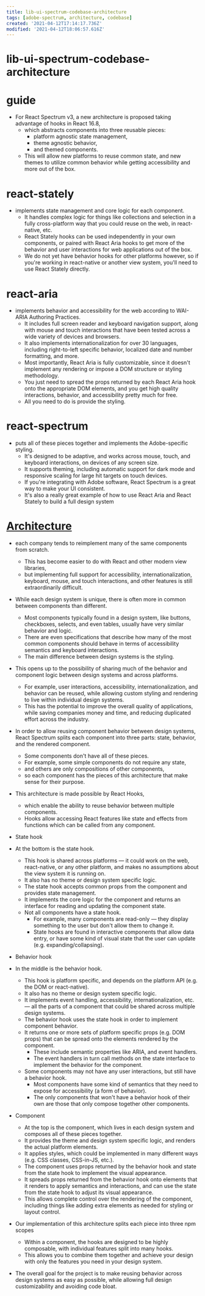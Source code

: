 ```yaml
---
title: lib-ui-spectrum-codebase-architecture
tags: [adobe-spectrum, architecture, codebase]
created: '2021-04-12T17:14:17.736Z'
modified: '2021-04-12T18:06:57.616Z'
---
```


# lib-ui-spectrum-codebase-architecture

# guide

- For React Spectrum v3, a new architecture is proposed taking advantage of hooks in React 16.8, 
  - which abstracts components into three reusable pieces: 
    - platform agnostic state management, 
    - theme agnostic behavior, 
    - and themed components. 
  - This will allow new platforms to reuse common state, and new themes to utilize common behavior while getting accessibility and more out of the box.

# react-stately

- implements state management and core logic for each component. 
  - It handles complex logic for things like collections and selection in a fully cross-platform way that you could reuse on the web, in react-native, etc.
  - React Stately hooks can be used independently in your own components, or paired with React Aria hooks to get more of the behavior and user interactions for web applications out of the box. 
  - We do not yet have behavior hooks for other platforms however, so if you're working in react-native or another view system, you'll need to use React Stately directly.

# react-aria

- implements behavior and accessibility for the web according to WAI-ARIA Authoring Practices. 
  - It includes full screen reader and keyboard navigation support, along with mouse and touch interactions that have been tested across a wide variety of devices and browsers. 
  - It also implements internationalization for over 30 languages, including right-to-left specific behavior, localized date and number formatting, and more.
  - Most importantly, React Aria is fully customizable, since it doesn't implement any rendering or impose a DOM structure or styling methodology. 
  - You just need to spread the props returned by each React Aria hook onto the appropriate DOM elements, and you get high quality interactions, behavior, and accessibility pretty much for free. 
  - All you need to do is provide the styling.

# react-spectrum

- puts all of these pieces together and implements the Adobe-specific styling. 
  - It's designed to be adaptive, and works across mouse, touch, and keyboard interactions, on devices of any screen size. 
  - It supports theming, including automatic support for dark mode and responsive scaling for large hit targets on touch devices.
  - If you're integrating with Adobe software, React Spectrum is a great way to make your UI consistent. 
  - It's also a really great example of how to use React Aria and React Stately to build a full design system

# [Architecture](https://react-spectrum.adobe.com/architecture.html)

- each company tends to reimplement many of the same components from scratch. 
  - This has become easier to do with React and other modern view libraries, 
  - but implementing full support for accessibility, internationalization, keyboard, mouse, and touch interactions, and other features is still extraordinarily difficult.
- While each design system is unique, there is often more in common between components than different.
  - Most components typically found in a design system, like buttons, checkboxes, selects, and even tables, usually have very similar behavior and logic. 
  - There are even specifications that describe how many of the most common components should behave in terms of accessibility semantics and keyboard interactions. 
  - The main difference between design systems is the styling.
- This opens up to the possibility of sharing much of the behavior and component logic between design systems and across platforms. 
  - For example, user interactions, accessibility, internationalization, and behavior can be reused, while allowing custom styling and rendering to live within individual design systems. 
  - This has the potential to improve the overall quality of applications, while saving companies money and time, and reducing duplicated effort across the industry.

- In order to allow reusing component behavior between design systems, React Spectrum splits each component into three parts: state, behavior, and the rendered component.
  - Some components don't have all of these pieces. 
  - For example, some simple components do not require any state, 
  - and others are only compositions of other components, 
  - so each component has the pieces of this architecture that make sense for their purpose.
- This architecture is made possible by React Hooks, 
  - which enable the ability to reuse behavior between multiple components. 
  - Hooks allow accessing React features like state and effects from functions which can be called from any component.

- State hook
- At the bottom is the state hook. 
  - This hook is shared across platforms — it could work on the web, react-native, or any other platform, and makes no assumptions about the view system it is running on. 
  - It also has no theme or design system specific logic.
  - The state hook accepts common props from the component and provides state management. 
  - It implements the core logic for the component and returns an interface for reading and updating the component state.
  - Not all components have a state hook. 
    - For example, many components are read-only — they display something to the user but don't allow them to change it. 
    - State hooks are found in interactive components that allow data entry, or have some kind of visual state that the user can update (e.g. expanding/collapsing).

- Behavior hook
- In the middle is the behavior hook. 
  - This hook is platform specific, and depends on the platform API (e.g. the DOM or react-native). 
  - It also has no theme or design system specific logic. 
  - It implements event handling, accessibility, internationalization, etc. — all the parts of a component that could be shared across multiple design systems.
  - The behavior hook uses the state hook in order to implement component behavior. 
  - It returns one or more sets of platform specific props (e.g. DOM props) that can be spread onto the elements rendered by the component. 
    - These include semantic properties like ARIA, and event handlers. 
    - The event handlers in turn call methods on the state interface to implement the behavior for the component.
  - Some components may not have any user interactions, but still have a behavior hook. 
    - Most components have some kind of semantics that they need to expose for accessibility (a form of behavior). 
    - The only components that won't have a behavior hook of their own are those that only compose together other components.

- Component
  - At the top is the component, which lives in each design system and composes all of these pieces together. 
  - It provides the theme and design system specific logic, and renders the actual platform elements. 
  - It applies styles, which could be implemented in many different ways (e.g. CSS classes, CSS-in-JS, etc.).
  - The component uses props returned by the behavior hook and state from the state hook to implement the visual appearance. 
  - It spreads props returned from the behavior hook onto elements that it renders to apply semantics and interactions, and can use the state from the state hook to adjust its visual appearance. 
  - This allows complete control over the rendering of the component, including things like adding extra elements as needed for styling or layout control.

- Our implementation of this architecture splits each piece into three npm scopes
  - Within a component, the hooks are designed to be highly composable, with individual features split into many hooks. 
  - This allows you to combine them together and achieve your design with only the features you need in your design system.
- The overall goal for the project is to make reusing behavior across design systems as easy as possible, while allowing full design customizability and avoiding code bloat.
